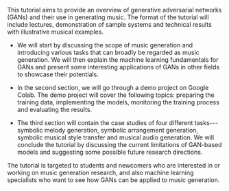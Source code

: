 This tutorial aims to provide an overview of generative adversarial networks (GANs) and their use in generating music. The format of the tutorial will include lectures, demonstration of sample systems and technical results with illustrative musical examples.

- We will start by discussing the scope of music generation and introducing various tasks that can broadly be regarded as music generation. We will then explain the machine learning fundamentals for GANs and present some interesting applications of GANs in other fields to showcase their potentials.

- In the second section, we will go through a demo project on Google Colab. The demo project will cover the following topics: preparing the training data, implementing the models, monitoring the training process and evaluating the results.

- The third section will contain the case studies of four different tasks---symbolic melody generation, symbolic arrangement generation, symbolic musical style transfer and musical audio generation. We will conclude the tutorial by discussing the current limitations of GAN-based models and suggesting some possible future research directions.

The tutorial is targeted to students and newcomers who are interested in or working on music generation research, and also machine learning specialists who want to see how GANs can be applied to music generation.
